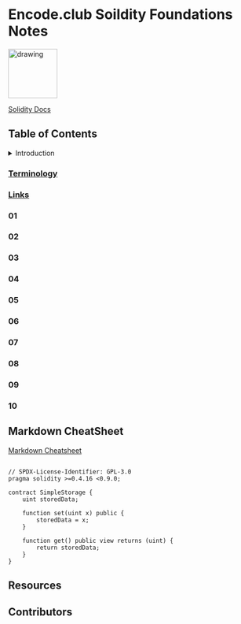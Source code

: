 # Encode.club Soildity Foundations Notes

<img src="https://miro.medium.com/max/320/1*_VZIGjpHOHaoAmNcApUQgA.jpeg" alt="drawing" width="" height="100"/>

[Solidity Docs](https://docs.soliditylang.org/en/v0.8.17/)

## Table of Contents


<details>
<summary>Introduction</summary>
Here's a starting point for collaborative notes for our Solidity class at Encode.
</details>

### [Terminology](https://github.com/zkjet/encode-solidity-notes/blob/main/terminology.md)
### [Links](https://github.com/zkjet/encode-solidity-notes/blob/main/links.md)
### 01
### 02
### 03
### 04
### 05
### 06
### 07
### 08
### 09
### 10

## Markdown CheatSheet
[Markdown Cheatsheet](https://www.markdownguide.org/cheat-sheet)

```solidity

// SPDX-License-Identifier: GPL-3.0
pragma solidity >=0.4.16 <0.9.0;

contract SimpleStorage {
    uint storedData;

    function set(uint x) public {
        storedData = x;
    }

    function get() public view returns (uint) {
        return storedData;
    }
}

```
## Resources
## Contributors